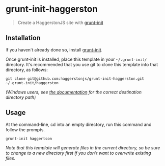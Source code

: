 # grunt-init-haggerston

> Create a HaggerstonJS site with [grunt-init][]

[grunt-init]: http://gruntjs.com/project-scaffolding

## Installation
If you haven't already done so, install [grunt-init][].

Once grunt-init is installed, place this template in your `~/.grunt-init/` directory. It's recommended that you use git to clone this template into that directory, as follows:

```
git clone git@github.com:haggerstonjs/grunt-init-haggerston.git ~/.grunt-init/haggerston
```

_(Windows users, see [the documentation][grunt-init] for the correct destination directory path)_

## Usage

At the command-line, cd into an empty directory, run this command and follow the prompts.

```
grunt-init haggertson
```

_Note that this template will generate files in the current directory, so be sure to change to a new directory first if you don't want to overwrite existing files._

